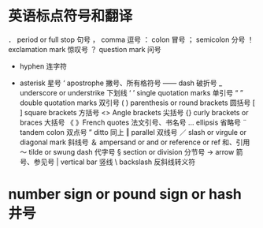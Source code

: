 
# 英语标点符号和翻译

． period or full stop 句号
， comma 逗号
： colon 冒号
； semicolon 分号
！ exclamation mark 惊叹号
？ question mark 问号
- hyphen 连字符
* asterisk 星号
‘ apostrophe 撇号、所有格符号
—— dash 破折号
_ underscore or understrike 下划线
‘ ’ single quotation marks 单引号
“ ” double quotation marks 双引号
( ) parenthesis or round brackets 圆括号
[ ] square brackets 方括号
<> Angle brackets 尖括号
{} curly brackets or braces 大括号
《 》French quotes 法文引号、书名号
… ellipsis 省略号
¨ tandem colon 双点号
” ditto 同上
‖ parallel 双线号
／ slash or virgule or diagonal mark 斜线号
＆ ampersand or and or reference or ref 和、引用
～ tilde or swung dash 代字号
§ section or division 分节号
→ arrow 箭号、参见号
| vertical bar 竖线
\ backslash 反斜线转义符
# number sign or pound sign or hash 井号
